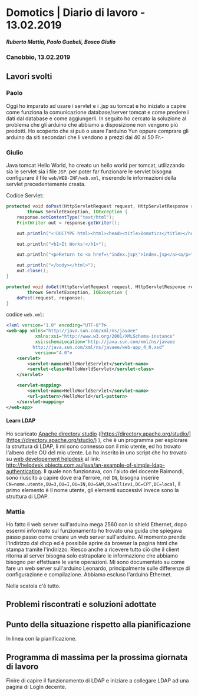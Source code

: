 # Domotics | Diario di lavoro - 13.02.2019

##### Ruberto Mattia, Paolo Guebeli, Bosco Giulio

### Canobbio, 13.02.2019

## Lavori svolti

### Paolo

Oggi ho imparato ad usare i servlet e i .jsp su tomcat e ho iniziato a capire come funziona la comunicazione database/server tomcat e come predere i dati dal database e come aggiungerli.
In seguito ho cercato la soluzione al problema che gli arduino che abbiamo a disposizione non vengono più prodotti.
Ho scoperto che si può o usare l'arduino Yun oppure comprare gli arduino da siti secondari che li vendono a prezzi dai 40 ai 50 Fr.-

### Giulio

Java tomcat Hello World, ho creato un hello world per tomcat, utilizzando sia le servlet sia i file
`JSP`. per poter far funzionare le servlet bisogna configurare il file `web/WEB-INF/web.xml`,
inserendo le informazioni della servlet precedentemente creata.

Codice Servlet:
```java
protected void doPost(HttpServletRequest request, HttpServletResponse response)
        throws ServletException, IOException {
    response.setContentType("text/html");
    PrintWriter out = response.getWriter();

    out.println("<!DOCTYPE html><html><head><title>Domotics</title></head><body>");

    out.println("<h1>It Works!</h1>");

    out.println("<p>Return to <a href=\"index.jsp\">index.jsp</a><a/p>");

    out.println("</body></html>");
    out.close();
}

protected void doGet(HttpServletRequest request, HttpServletResponse response)
        throws ServletException, IOException {
    doPost(request, response);
}
```

codice `web.xml`:
```xml
<?xml version="1.0" encoding="UTF-8"?>
<web-app xmlns="http://java.sun.com/xml/ns/javaee"
           xmlns:xsi="http://www.w3.org/2001/XMLSchema-instance"
           xsi:schemaLocation="http://java.sun.com/xml/ns/javaee
		  http://java.sun.com/xml/ns/javaee/web-app_4_0.xsd"
           version="4.0">
	<servlet>
		<servlet-name>HelloWorldServlet</servlet-name>
		<servlet-class>HelloWorldServlet</servlet-class>
	</servlet>

	<servlet-mapping>
		<servlet-name>HelloWorldServlet</servlet-name>
		<url-pattern>/HelloWorld</url-pattern>
	</servlet-mapping>
</web-app>
```

#### Learn LDAP

Ho scaricato [Apache directory studio](https://directory.apache.org/studio/)
([https://directory.apache.org/studio/](https://directory.apache.org/studio/) ), che &egrave; un
programma per esplorare la struttura di LDAP, li mi sono connesso con il mio utente, ed ho trovato
l'albero delle OU del mio utente. Lo ho inserito in uno script che ho trovato su
[web developement helpdesk](http://helpdesk.objects.com.au/java/an-example-of-simple-ldap-authentication)
al link: http://helpdesk.objects.com.au/java/an-example-of-simple-ldap-authentication.
Il quale non funzionava, con l'aiuto del docente Raimondi, sono riuscito a capire dove era l'errore,
nel `DN`, bisogna inserire `CN=nome.utente,OU=3,OU=I,OU=IN,OU=SAM,OU=allievi,DC=CPT,DC=local`,
il primo elemento &egrave; il nome utente, gli elementi successivi invece sono la struttura di LDAP.

### Mattia

Ho fatto il web server sull'arduino mega 2560 con lo shield Ethernet, dopo essermi informato sul funzionamento ho trovato una guida che spiegava passo passo come creare un web server sull'arduino. Al momento prende l'indirizzo dal dhcp ed è possibile aprire da browser la pagina html che stampa tramite l'indirizzo.
Riesco anche a ricevere tutto ciò che il client ritorna al server bisogna solo estrapolare le informazione che abbiamo bisogno per effettuare le varie operazioni.
Mi sono documentato su come fare un web server sull'arduino Leonardo, principalmente sulle differenze di configurazione e compilazione.
Abbiamo escluso l'arduino Ethernet.

Nella scatola c'è tutto.



##  Problemi riscontrati e soluzioni adottate

##  Punto della situazione rispetto alla pianificazione
In linea con la pianificazione.


## Programma di massima per la prossima giornata di lavoro
Finire di capire il funzionamento di LDAP e iniziare a collegare LDAP ad una pagina di LogIn decente.
